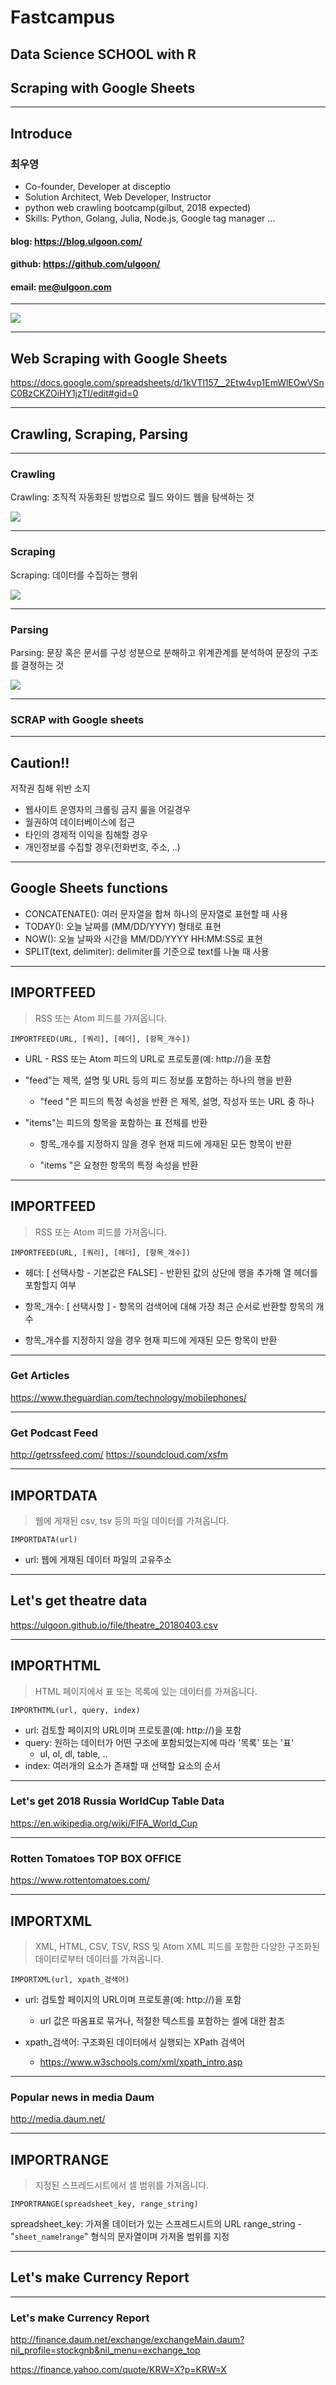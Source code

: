 # Fastcampus 
## Data Science  SCHOOL with R
## Scraping with Google Sheets

---
<!--
page_number: true
$size: A4
footer : fastcampus 데이터 분석 집중완성 스쿨(R), Wooyoung Choi, 2018
-->

## Introduce


### 최우영
- Co-founder, Developer at disceptio
- Solution Architect, Web Developer, Instructor
- python web crawling bootcamp(gilbut, 2018 expected)
- Skills: Python, Golang, Julia, Node.js, Google tag manager ...

#### blog: https://blog.ulgoon.com/
#### github: https://github.com/ulgoon/
#### email: me@ulgoon.com


---
![](https://www.vbeasy.com/wp-content/uploads/2018/01/google-sheets-vbe.png)

---
## Web Scraping with Google Sheets
https://docs.google.com/spreadsheets/d/1kVTl157__2Etw4vp1EmWlEOwVSnC0BzCKZOiHY1jzTI/edit#gid=0


---
## Crawling, Scraping, Parsing

---
### Crawling
Crawling: 조직적 자동화된 방법으로 월드 와이드 웹을 탐색하는 것

![](https://upload.wikimedia.org/wikipedia/commons/thumb/d/df/WebCrawlerArchitecture.svg/500px-WebCrawlerArchitecture.svg.png)


---
### Scraping
Scraping: 데이터를 수집하는 행위

![](http://webdata-scraping.com/media/2013/11/web-scraping-services.png)

---
### Parsing
Parsing: 문장 혹은 문서를 구성 성분으로 분해하고 위계관계를 분석하여 문장의 구조를 결정하는 것

![](http://www.booooooom.com/wp-content/uploads/2013/11/michelgondry-tallhappy.jpg)

---
### SCRAP with Google sheets

---
## Caution!!
저작권 침해 위반 소지
- 웹사이트 운영자의 크롤링 금지 룰을 어길경우 
- 월권하여 데이터베이스에 접근
- 타인의 경제적 이익을 침해할 경우
- 개인정보를 수집할 경우(전화번호, 주소, ..)

---
## Google Sheets functions

- CONCATENATE(): 여러 문자열을 합쳐 하나의 문자열로 표현할 때 사용
- TODAY(): 오늘 날짜를 (MM/DD/YYYY) 형태로 표현
- NOW(): 오늘 날짜와 시간을 MM/DD/YYYY HH:MM:SS로 표현
- SPLIT(text, delimiter): delimiter를 기준으로 text를 나눌 때 사용 

---
## IMPORTFEED
> RSS 또는 Atom 피드를 가져옵니다.

`IMPORTFEED(URL, [쿼리], [헤더], [항목_개수])`

- URL - RSS 또는 Atom 피드의 URL로 프로토콜(예: http://)을 포함

- "feed"는 제목, 설명 및 URL 등의 피드 정보를 포함하는 하나의 행을 반환

	- "feed "은 피드의 특정 속성을 반환 은 제목, 설명, 작성자 또는 URL 중 하나

- "items"는 피드의 항목을 포함하는 표 전체를 반환 
	- 항목_개수를 지정하지 않을 경우 현재 피드에 게재된 모든 항목이 반환

	- "items "은 요청한 항목의 특정 속성을 반환

---
## IMPORTFEED
> RSS 또는 Atom 피드를 가져옵니다.

`IMPORTFEED(URL, [쿼리], [헤더], [항목_개수])`


- 헤더: [ 선택사항 - 기본값은 FALSE] - 반환된 값의 상단에 행을 추가해 열 헤더를 포함할지 여부

- 항목_개수: [ 선택사항 ] - 항목의 검색어에 대해 가장 최근 순서로 반환할 항목의 개수

- 항목_개수를 지정하지 않을 경우 현재 피드에 게재된 모든 항목이 반환

---
### Get Articles
https://www.theguardian.com/technology/mobilephones/

---
### Get Podcast Feed
http://getrssfeed.com/
https://soundcloud.com/xsfm

---
## IMPORTDATA
> 웹에 게재된 csv, tsv 등의 파일 데이터를 가져옵니다.

`IMPORTDATA(url)`
- url: 웹에 게재된 데이터 파일의 고유주소

---
## Let's get theatre data
https://ulgoon.github.io/file/theatre_20180403.csv

---
## IMPORTHTML
> HTML 페이지에서 표 또는 목록에 있는 데이터를 가져옵니다.

`IMPORTHTML(url, query, index)`

- url: 검토할 페이지의 URL이며 프로토콜(예: http://)을 포함
- query: 원하는 데이터가 어떤 구조에 포함되었는지에 따라 '목록' 또는 '표'
	- ul, ol, dl, table, ..
- index: 여러개의 요소가 존재할 때 선택할 요소의 순서

---
### Let's get 2018 Russia WorldCup Table Data
https://en.wikipedia.org/wiki/FIFA_World_Cup

---
### Rotten Tomatoes TOP BOX OFFICE
https://www.rottentomatoes.com/

---
## IMPORTXML
> XML, HTML, CSV, TSV, RSS 및 Atom XML 피드를 포함한 다양한 구조화된 데이터로부터 데이터를 가져옵니다.

`IMPORTXML(url, xpath_검색어)`

- url: 검토할 페이지의 URL이며 프로토콜(예: http://)을 포함

	- url 값은 따옴표로 묶거나, 적절한 텍스트를 포함하는 셀에 대한 참조

- xpath_검색어: 구조화된 데이터에서 실행되는 XPath 검색어
	- https://www.w3schools.com/xml/xpath_intro.asp

---
### Popular news in media Daum
http://media.daum.net/

---
## IMPORTRANGE
> 지정된 스프레드시트에서 셀 범위를 가져옵니다.

`IMPORTRANGE(spreadsheet_key, range_string)`

spreadsheet_key: 가져올 데이터가 있는 스프레드시트의 URL
range_string - "`sheet_name`!`range`" 형식의 문자열이며 가져올 범위를 지정

---
## Let's make Currency Report

---
### Let's make Currency Report
http://finance.daum.net/exchange/exchangeMain.daum?nil_profile=stockgnb&nil_menu=exchange_top

https://finance.yahoo.com/quote/KRW=X?p=KRW=X